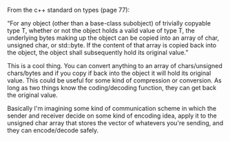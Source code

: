 From the c++ standard on types (page 77):

“For any object (other than a base-class subobject) of trivially copyable type T,
whether or not the object holds a valid value of type T, the underlying bytes
making up the object can be copied into an array of char, unsigned char, or std::byte.
If the content of that array is copied back into the object, the object shall
subsequently hold its original value.”

This is a cool thing. You can convert anything to an array of chars/unsigned chars/bytes
and if you copy if back into the object it will hold its original value. This could be
useful for some kind of compression or conversion. As long as two things know the
coding/decoding function, they can get back the original value.

Basically I'm imagining some kind of communication scheme in which the sender and receiver
decide on some kind of encoding idea, apply it to the unsigned char array that stores the
vector of whatevers you're sending, and they can encode/decode safely.